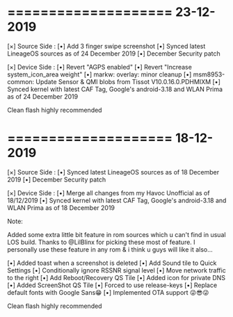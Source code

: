 ====================
    23-12-2019
====================

[×] Source Side :
[•] Add 3 finger swipe screenshot
[•] Synced latest LineageOS sources as of 24 December 2019
[•] December Security patch

[×] Device Side :
[•] Revert "AGPS enabled"
[•] Revert "Increase system_icon_area weight"
[•] markw: overlay: minor cleanup
[•] msm8953-common: Update Sensor & QMI blobs from Tissot V10.0.16.0.PDHMIXM
[•] Synced kernel with latest CAF Tag, Google's android-3.18 and WLAN Prima as of 24 December 2019

Clean flash highly recommended

====================
    18-12-2019
====================

[×] Source Side :
[•] Synced latest LineageOS sources as of 18 December 2019
[•] December Security patch

[×] Device Side :
[•] Merge all changes from my Havoc Unofficial as of 18/12/2019
[•] Synced kernel with latest CAF Tag, Google's android-3.18 and WLAN Prima as of 18 December 2019

Note:

Added some extra little bit feature in rom sources which u can't find in usual LOS build. Thanks to @LilBlinx for picking these most of feature. I personally use these feature in any rom & i think u guys will like it also...

[•] Added toast when a screenshot is deleted
[•] Add Sound tile to Quick Settings
[•] Conditionally ignore RSSNR signal level
[•] Move network traffic to the right
[•] Add Reboot/Recovery QS Tile
[•] Added icon for private DNS
[•] Added ScreenShot QS Tile
[•] Forced to use release-keys
[•] Replace default fonts with Google Sans😁
[•] Implemented OTA support 😜😎😜

Clean flash highly recommended
